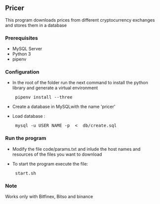 

## Pricer

This program downloads prices from different cryptocurrency exchanges and stores them in a database


### Prerequisites

* MySQL Server
* Python 3
* pipenv


### Configuration


* In the root of the folder run the next command to install the python library and generate a virtual environment

    <pre> pipenv install --three </pre>

* Create a database in MySQLwith the name 'pricer'

* Load database :

    <pre> mysql -u USER_NAME -p  <  db/create.sql </pre>



### Run the program


* Modify  the file code/params.txt and inlude the host names and resources of the files you want to download

* To start the program execute the file:

    <pre> start.sh  </pre>

### Note

Works only with Bitfinex, Bitso and binance
